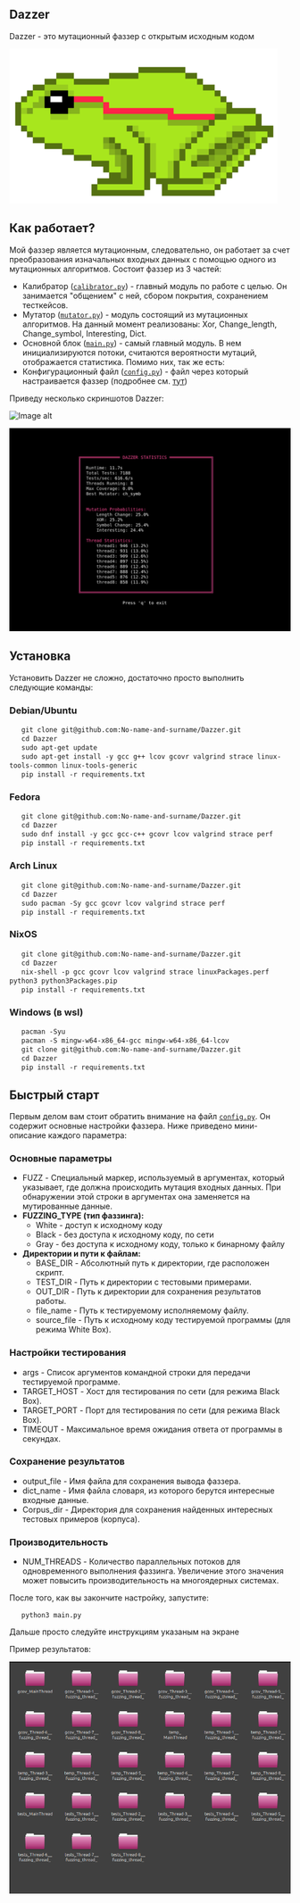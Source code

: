 
## <a id="title0">Dazzer</a>

Dazzer - это мутационный фаззер с открытым исходным кодом

![Image alt](https://github.com/No-name-and-surname/imagere/raw/main/pix.png)

## <a id="title1">Как работает?</a>

Мой фаззер является мутационным, следовательно, он работает за счет преобразования изначальных входных данных с помощью одного из мутационных алгоритмов. 
Состоит фаззер из 3 частей:
   * Калибратор ([`calibrator.py`](calibrator.py)) - главный модуль по работе с целью. Он занимается "общением" с ней, сбором покрытия, сохранением тесткейсов.
   * Мутатор ([`mutator.py`](mutator.py)) - модуль состоящий из мутационных алгоритмов. На данный момент реализованы: Xor, Change_length, Change_symbol, Interesting, Dict.
   * Основной блок ([`main.py`](main.py)) - самый главный модуль. В нем инициализируются потоки, считаются вероятности мутаций, отображается статистика.
Помимо них, так же есть:
   * Конфигурационный файл ([`config.py`](config.py)) - файл через который настраивается фаззер (подробнее см. [тут](#title3))

Приведу несколько скриншотов Dazzer:

![Image alt](https://github.com/user-attachments/assets/76ad5a97-2905-48c7-9acd-77dd7bfc7bd3)

![Image alt](https://github.com/No-name-and-surname/imagere/blob/main/Screenshot%20from%202025-03-16%2016-20-54.png)


## <a id="title2">Установка</a>

Установить Dazzer не сложно, достаточно просто выполнить следующие команды:

### Debian/Ubuntu

```
   git clone git@github.com:No-name-and-surname/Dazzer.git
   cd Dazzer
   sudo apt-get update
   sudo apt-get install -y gcc g++ lcov gcovr valgrind strace linux-tools-common linux-tools-generic
   pip install -r requirements.txt
```

### Fedora

```
   git clone git@github.com:No-name-and-surname/Dazzer.git
   cd Dazzer
   sudo dnf install -y gcc gcc-c++ gcovr lcov valgrind strace perf
   pip install -r requirements.txt
```

### Arch Linux

```
   git clone git@github.com:No-name-and-surname/Dazzer.git
   cd Dazzer
   sudo pacman -Sy gcc gcovr lcov valgrind strace perf
   pip install -r requirements.txt
```

### NixOS

```
   git clone git@github.com:No-name-and-surname/Dazzer.git
   cd Dazzer
   nix-shell -p gcc gcovr lcov valgrind strace linuxPackages.perf python3 python3Packages.pip
   pip install -r requirements.txt
```

### Windows (в wsl)

```
   pacman -Syu
   pacman -S mingw-w64-x86_64-gcc mingw-w64-x86_64-lcov
   git clone git@github.com:No-name-and-surname/Dazzer.git
   cd Dazzer
   pip install -r requirements.txt
```


## <a id="title3">Быстрый старт</a>

Первым делом вам стоит обратить внимание на файл [`config.py`](config.py).
Он содержит основные настройки фаззера. Ниже приведено мини-описание каждого параметра:

### Основные параметры
  * FUZZ - Специальный маркер, используемый в аргументах, который указывает, где должна происходить мутация входных данных. При обнаружении этой строки в аргументах она заменяется на мутированные данные.
  * __FUZZING_TYPE (тип фаззинга):__
    * White - доступ к исходному коду
    * Black - без доступа к исходному коду, по сети
    * Gray - без доступа к исходному коду, только к бинарному файлу
  * __Директории и пути к файлам:__
    * BASE_DIR - Абсолютный путь к директории, где расположен скрипт.
    * TEST_DIR - Путь к директории с тестовыми примерами.
    * OUT_DIR - Путь к директории для сохранения результатов работы.
    * file_name - Путь к тестируемому исполняемому файлу.
    * source_file - Путь к исходному коду тестируемой программы (для режима White Box).
### Настройки тестирования
  * args - Список аргументов командной строки для передачи тестируемой программе.
  * TARGET_HOST - Хост для тестирования по сети (для режима Black Box).
  * TARGET_PORT - Порт для тестирования по сети (для режима Black Box).
  * TIMEOUT - Максимальное время ожидания ответа от программы в секундах.
### Сохранение результатов
  * output_file - Имя файла для сохранения вывода фаззера.
  * dict_name - Имя файла словаря, из которого берутся интересные входные данные.
  * Corpus_dir - Директория для сохранения найденных интересных тестовых примеров (корпуса).
### Производительность
  * NUM_THREADS - Количество параллельных потоков для одновременного выполнения фаззинга. Увеличение этого значения может повысить производительность на многоядерных системах.

После того, как вы закончите настройку, запустите:

```
   python3 main.py
```

Дальше просто следуйте инструкциям указаным на экране

Пример результатов:

![Image alt](https://github.com/No-name-and-surname/imagere/blob/main/Screenshot%20from%202025-03-16%2016-22-34.png)

## 
                              
